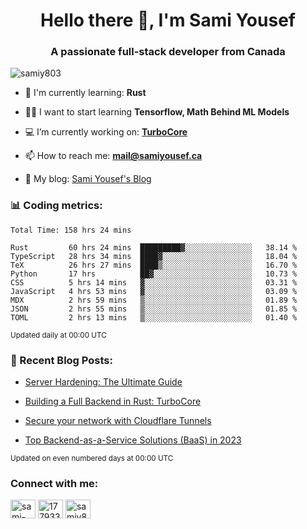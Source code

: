 <h1 align="center">Hello there 👋, I'm Sami Yousef</h1>
<h3 align="center">A passionate full-stack developer from Canada</h3>

<p align="left"> <img src="https://komarev.com/ghpvc/?username=samiy803&label=Profile%20views&color=0e75b6&style=flat" alt="samiy803" /> </p>

- 🌱 I'm currently learning: **Rust**

- 👨‍💻 I want to start learning **Tensorflow, Math Behind ML Models**

- 💻 I’m currently working on: **[TurboCore](https://github.com/samiy803/TurboCore)**

- 📫 How to reach me: **mail@samiyousef.ca**

- 📝 My blog: [Sami Yousef's Blog](https://blog.samiyousef.ca)

<h3 align="left">📊 Coding metrics:</h3>
<!--START_SECTION:waka-->

```text
Total Time: 158 hrs 24 mins

Rust         60 hrs 24 mins  █████████▓░░░░░░░░░░░░░░░   38.14 %
TypeScript   28 hrs 34 mins  ████▓░░░░░░░░░░░░░░░░░░░░   18.04 %
TeX          26 hrs 27 mins  ████▒░░░░░░░░░░░░░░░░░░░░   16.70 %
Python       17 hrs          ██▓░░░░░░░░░░░░░░░░░░░░░░   10.73 %
CSS          5 hrs 14 mins   ▓░░░░░░░░░░░░░░░░░░░░░░░░   03.31 %
JavaScript   4 hrs 53 mins   ▓░░░░░░░░░░░░░░░░░░░░░░░░   03.09 %
MDX          2 hrs 59 mins   ▒░░░░░░░░░░░░░░░░░░░░░░░░   01.89 %
JSON         2 hrs 55 mins   ▒░░░░░░░░░░░░░░░░░░░░░░░░   01.85 %
TOML         2 hrs 13 mins   ▒░░░░░░░░░░░░░░░░░░░░░░░░   01.40 %
```

<!--END_SECTION:waka-->
<sup>Updated daily at 00:00 UTC</sup>

<h3 align="left">📝 Recent Blog Posts:</h3>

<!-- BLOG-POST-LIST:START -->
- [Server Hardening: The Ultimate Guide](https://blog.samiyousef.ca/server-hardening-the-ultimate-guide/)

- [Building a Full Backend in Rust: TurboCore](https://blog.samiyousef.ca/building-a-full-backend-in-rust-turbocore/)

- [Secure your network with Cloudflare Tunnels](https://blog.samiyousef.ca/secure-your-network-with-cloudflare-tunnels/)

- [Top Backend-as-a-Service Solutions &lpar;BaaS&rpar; in 2023](https://blog.samiyousef.ca/comparing-backend-as-a-service-solutions-a-complete-guide/)
<!-- BLOG-POST-LIST:END -->
<sup>Updated on even numbered days at 00:00 UTC</sup>

<h3 align="left">Connect with me:</h3>
<p align="left">
<a href="https://linkedin.com/in/sami-yousef" target="blank"><img align="center" src="https://raw.githubusercontent.com/rahuldkjain/github-profile-readme-generator/master/src/images/icons/Social/linked-in-alt.svg" alt="sami-yousef" height="30" width="40" /></a>
<a href="https://stackoverflow.com/users/17793354" target="blank"><img align="center" src="https://raw.githubusercontent.com/rahuldkjain/github-profile-readme-generator/master/src/images/icons/Social/stack-overflow.svg" alt="17793354" height="30" width="40" /></a>
<a href="https://www.leetcode.com/samiy8030" target="blank"><img align="center" src="https://raw.githubusercontent.com/rahuldkjain/github-profile-readme-generator/master/src/images/icons/Social/leet-code.svg" alt="samiy8030" height="30" width="40" /></a>
</p>
